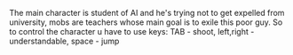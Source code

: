 The main character is student of AI and he's trying not to get expelled from university, mobs are teachers whose main goal is 
to exile this poor guy. So to control the character u have to use keys: TAB - shoot,
                                                                        left,right - understandable,
                                                                        space - jump
